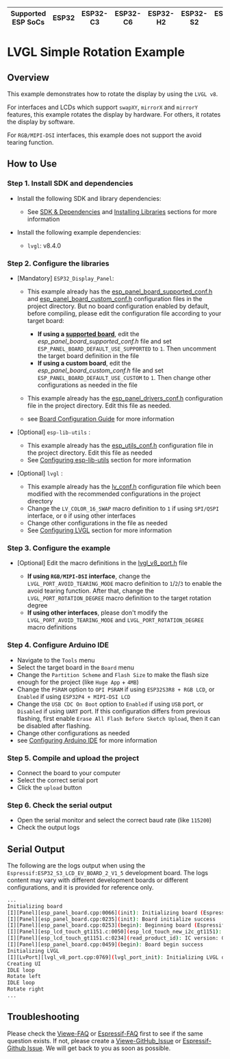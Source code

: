 | Supported ESP SoCs | ESP32 | ESP32-C3 | ESP32-C6 | ESP32-H2 | ESP32-S2 | ESP32-S3 | ESP32-P4 |
| ------------------ | ----- | -------- | -------- | -------- | -------- | -------- | -------- |

# LVGL Simple Rotation Example

## Overview

This example demonstrates how to rotate the display by using the `LVGL v8`.

For interfaces and LCDs which support `swapXY`, `mirrorX` and `mirrorY` features, this example rotates the display by hardware. For others, it rotates the display by software.

For `RGB/MIPI-DSI` interfaces, this example does not support the avoid tearing function.

## How to Use

### Step 1. Install SDK and dependencies

- Install the following SDK and library dependencies:

  - See [SDK & Dependencies](https://github.com/VIEWESMART/ESP32_Display_Panel/blob/master/docs/envs/use_with_arduino.md#sdk--dependencies) and [Installing Libraries](https://github.com/VIEWESMART/ESP32_Display_Panel/blob/master/docs/envs/use_with_arduino.md#installing-libraries) sections for more information

- Install the following example dependencies:

  - `lvgl`: v8.4.0

### Step 2. Configure the libraries

- [Mandatory] `ESP32_Display_Panel`:

  - This example already has the [esp_panel_board_supported_conf.h](./esp_panel_board_supported_conf.h) and [esp_panel_board_custom_conf.h](./esp_panel_board_custom_conf.h) configuration files in the project directory. But no board configuration enabled by default, before compiling, please edit the configuration file according to your target board:

    - **If using a [supported board](https://github.com/VIEWESMART/ESP32_Display_Panel/blob/master/README.md#supported-boards)**, edit the *esp_panel_board_supported_conf.h* file and set `ESP_PANEL_BOARD_DEFAULT_USE_SUPPORTED` to `1`. Then uncomment the target board definition in the file
    - **If using a custom board**, edit the *esp_panel_board_custom_conf.h* file and set `ESP_PANEL_BOARD_DEFAULT_USE_CUSTOM` to `1`. Then change other configurations as needed in the file

  - This example already has the [esp_panel_drivers_conf.h](./esp_panel_drivers_conf.h) configuration file in the project directory. Edit this file as needed.
  - see [Board Configuration Guide](https://github.com/VIEWESMART/ESP32_Display_Panel/blob/master/docs/envs/use_with_arduino.md#configuration-guide) for more information

- [Optional] `esp-lib-utils` :

  - This example already has the [esp_utils_conf.h](./esp_utils_conf.h) configuration file in the project directory. Edit this file as needed
  - See [Configuring esp-lib-utils](https://github.com/VIEWESMART/ESP32_Display_Panel/blob/master/docs/envs/use_with_arduino.md#configuring-esp-lib-utils) section for more information

- [Optional] `lvgl` :

  - This example already has the [lv_conf.h](./lv_conf.h) configuration file which been modified with the recommended configurations in the project directory
  - Change the `LV_COLOR_16_SWAP` macro definition to `1` if using `SPI/QSPI` interface, or `0` if using other interfaces
  - Change other configurations in the file as needed
  - See [Configuring LVGL](https://github.com/VIEWESMART/VIEWE-FAQ/blob/main/Arduino-FAQ/English/FAQ.md#how-to-add-an-lvgl-library-and-how-to-configure) section for more information

### Step 3. Configure the example

- [Optional] Edit the macro definitions in the [lvgl_v8_port.h](./lvgl_v8_port.h) file

  - **If using `RGB/MIPI-DSI` interface**, change the `LVGL_PORT_AVOID_TEARING_MODE` macro definition to `1`/`2`/`3` to enable the avoid tearing function. After that, change the `LVGL_PORT_ROTATION_DEGREE` macro definition to the target rotation degree
  - **If using other interfaces**, please don't modify the `LVGL_PORT_AVOID_TEARING_MODE` and `LVGL_PORT_ROTATION_DEGREE` macro definitions

### Step 4. Configure Arduino IDE

- Navigate to the `Tools` menu
- Select the target board in the `Board` menu
- Change the `Partition Scheme` and `Flash Size` to make the flash size enough for the project (like `Huge App` + `4MB`)
- Change the `PSRAM` option to `OPI PSRAM` if using `ESP32S3R8 + RGB LCD`, or `Enabled` if using `ESP32P4 + MIPI-DSI LCD`
- Change the `USB CDC On Boot` option to `Enabled` if using `USB` port, or `Disabled` if using `UART` port. If this configuration differs from previous flashing, first enable `Erase All Flash Before Sketch Upload`, then it can be disabled after flashing.
- Change other configurations as needed
- see [Configuring Arduino IDE](https://github.com/VIEWESMART/ESP32_Display_Panel/blob/master/docs/board/board_viewe.md#arduino-ide) for more information

### Step 5. Compile and upload the project

- Connect the board to your computer
- Select the correct serial port
- Click the `upload` button

### Step 6. Check the serial output

- Open the serial monitor and select the correct baud rate (like `115200`)
- Check the output logs

## Serial Output

The following are the logs output when using the `Espressif:ESP32_S3_LCD_EV_BOARD_2_V1_5` development board. The logs content may vary with different development boards or different configurations, and it is provided for reference only.

```bash
...
Initializing board
[I][Panel][esp_panel_board.cpp:0066](init): Initializing board (Espressif:ESP32_S3_LCD_EV_BOARD_2_V1_5)
[I][Panel][esp_panel_board.cpp:0235](init): Board initialize success
[I][Panel][esp_panel_board.cpp:0253](begin): Beginning board (Espressif:ESP32_S3_LCD_EV_BOARD_2_V1_5)
[I][Panel][esp_lcd_touch_gt1151.c:0050](esp_lcd_touch_new_i2c_gt1151): version: 1.0.5
[I][Panel][esp_lcd_touch_gt1151.c:0234](read_product_id): IC version: GT1158_000101(Patch)_0102(Mask)_00(SensorID)
[I][Panel][esp_panel_board.cpp:0459](begin): Board begin success
Initializing LVGL
[I][LvPort][lvgl_v8_port.cpp:0769](lvgl_port_init): Initializing LVGL display driver
Creating UI
IDLE loop
Rotate left
IDLE loop
Rotate right
...
```

## Troubleshooting

Please check the [Viewe-FAQ](https://github.com/VIEWESMART/ESP32_Display_Panel/blob/master/docs/envs/use_with_arduino.md#faq) or [Espressif-FAQ](https://github.com/esp-arduino-libs/ESP32_Display_Panel/blob/master/docs/envs/use_with_arduino.md#faq) first to see if the same question exists. If not, please create a [Viewe-GitHub_Issue](https://github.com/VIEWESMART/ESP32_Display_Panel/issues) or [Espressif-Github Issue](https://github.com/esp-arduino-libs/ESP32_Display_Panel/issues). We will get back to you as soon as possible.
